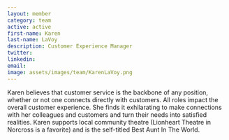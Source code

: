 ```yaml
---
layout: member
category: team
active: active
first-name: Karen
last-name: LaVoy
description: Customer Experience Manager
twitter:
linkedin:
email:
image: assets/images/team/KarenLaVoy.png
---
```

Karen believes that customer service is the backbone of any position, whether or not one connects directly with customers. All roles impact the overall customer experience. She finds it exhilarating to make connections with her colleagues and customers and turn their needs into satisfied realities. Karen supports local community theatre (Lionheart Theatre in Norcross is a favorite) and is the self-titled Best Aunt In The World.

